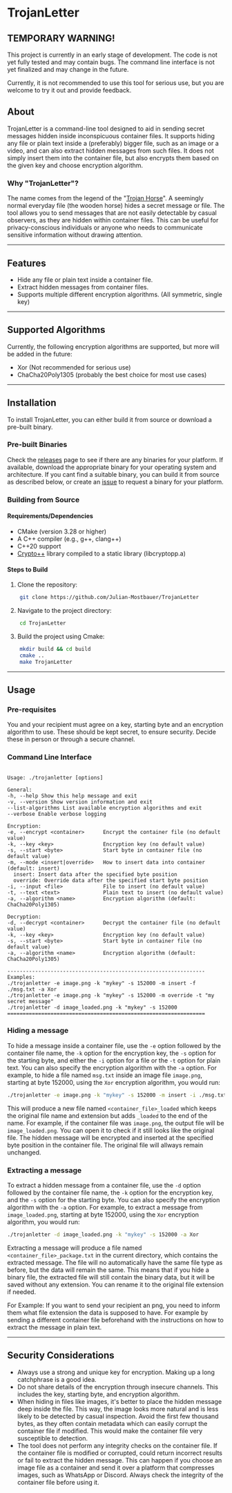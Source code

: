 # TrojanLetter

## TEMPORARY WARNING!

This project is currently in an early stage of development.
The code is not yet fully tested and may contain bugs.
The command line interface is not yet finalized and may change in the future.

Currently, it is not recommended to use this tool for serious use, but you are welcome to try it out and provide
feedback.

## About

TrojanLetter is a command-line tool designed to aid in sending secret messages
hidden inside inconspicuous container files. It supports hiding any file or plain text inside a (preferably) bigger
file, such as an image or a video, and can also extract hidden messages from such files. It does not simply insert them
into the container file, but also encrypts them based on the given key and choose encryption algorithm.

### Why "TrojanLetter"?

The name comes from the legend of the "[Trojan Horse](https://en.wikipedia.org/wiki/Trojan_Horse)". A seemingly normal
everyday
file (the wooden horse) hides a secret message or file. The tool allows you to send messages that are not
easily detectable by casual observers, as they are hidden within container files. This can be useful for
privacy-conscious individuals or anyone who needs to communicate sensitive information without drawing attention.

---

## Features

- Hide any file or plain text inside a container file.
- Extract hidden messages from container files.
- Supports multiple different encryption algorithms. (All symmetric, single key)

---

## Supported Algorithms

Currently, the following encryption algorithms are supported, but more will be added in the future:

- Xor (Not recommended for serious use)
- ChaCha20Poly1305 (probably the best choice for most use cases)

---

## Installation

To install TrojanLetter, you can either build it from source or download a pre-built binary.

### Pre-built Binaries

Check the [releases](https://github.com/Julian-Mostbauer/TrojanLetter/releases) page to see if there are any binaries
for your platform. If available, download the appropriate binary for your operating system and architecture. If you cant
find a suitable binary, you can build it from source as described below, or create
an [issue](https://github.com/Julian-Mostbauer/TrojanLetter/issues) to request a binary for your
platform.

### Building from Source

#### Requirements/Dependencies

- CMake (version 3.28 or higher)
- A C++ compiler (e.g., g++, clang++)
- C++20 support
- [Crypto++](https://www.cryptopp.com/) library compiled to a static library (libcryptopp.a)

#### Steps to Build

1. Clone the repository:

```bash
    git clone https://github.com/Julian-Mostbauer/TrojanLetter
   ```

2. Navigate to the project directory:

```bash
    cd TrojanLetter
  ```

3. Build the project using Cmake:

```bash
    mkdir build && cd build
    cmake ..
    make TrojanLetter
  ```

---

## Usage

### Pre-requisites

You and your recipient must agree on a key, starting byte and an encryption algorithm to use. These should be kept
secret, to ensure security. Decide these in person or through a secure channel.

### Command Line Interface

```

Usage: ./trojanletter [options]

General:
-h, --help Show this help message and exit
-v, --version Show version information and exit
--list-algorithms List available encryption algorithms and exit
--verbose Enable verbose logging

Encryption:
-e, --encrypt <container>      Encrypt the container file (no default value)
-k, --key <key>                Encryption key (no default value)
-s, --start <byte>             Start byte in container file (no default value)
-m, --mode <insert|override>   How to insert data into container (default: insert)
  insert: Insert data after the specified byte position
  override: Override data after the specified start byte position
-i, --input <file>             File to insert (no default value)
-t, --text <text>              Plain text to insert (no default value)
-a, --algorithm <name>         Encryption algorithm (default: ChaCha20Poly1305)

Decryption:
-d, --decrypt <container>      Decrypt the container file (no default value)
-k, --key <key>                Encryption key (no default value)
-s, --start <byte>             Start byte in container file (no default value)
-a, --algorithm <name>         Encryption algorithm (default: ChaCha20Poly1305)

----------------------------------------------------------------
Examples:
./trojanletter -e image.png -k "mykey" -s 152000 -m insert -f ./msg.txt -a Xor
./trojanletter -e image.png -k "mykey" -s 152000 -m override -t "my secret message"
./trojanletter -d image_loaded.png -k "mykey" -s 152000
================================================================

```

### Hiding a message

To hide a message inside a container file, use the `-e` option followed by the container file name, the `-k` option for
the encryption key, the `-s` option for the starting byte, and either the `-i` option for a file or the `-t` option for
plain text. You can also specify the encryption algorithm with the `-a` option.
For example, to hide a file named `msg.txt` inside an image file `image.png`, starting at byte 152000, using the
`Xor` encryption algorithm, you would run:

```bash
./trojanletter -e image.png -k "mykey" -s 152000 -m insert -i ./msg.txt -a Xor
```

This will produce a new file named `<container_file>_loaded` which keeps the original file name and extension but adds
`_loaded` to the end of the name. For example, if the container file was `image.png`, the output file will be
`image_loaded.png`. You can open it to check if it still looks like the original file. The hidden message will be
encrypted and inserted at the specified byte position in the container file. The original file will allways remain
unchanged.

### Extracting a message

To extract a hidden message from a container file, use the `-d` option followed by the container file name, the `-k`
option for the encryption key, and the `-s` option for the starting byte. You
can also specify the encryption algorithm with the `-a` option.
For example, to extract a message from `image_loaded.png`, starting at byte 152000, using the `Xor` encryption
algorithm, you would run:

```bash
./trojanletter -d image_loaded.png -k "mykey" -s 152000 -a Xor
```

Extracting a message will produce a file named `<container_file>_package.txt` in the current directory, which contains
the extracted message. The file will no automatically have the same file type as before, but the data will remain the
same. This means that if you hide a binary file, the extracted file will still contain the binary data, but it will be
saved without any extension. You can rename it to the original file extension if needed.

For Example: If you want to send your recipient an png, you need to inform them what file extension the
data is supposed to have. For example by sending a different container file beforehand with the instructions on how to
extract the message in plain text.

---

## Security Considerations

- Always use a strong and unique key for encryption. Making up a long catchphrase is a good idea.
- Do not share details of the encryption through insecure channels. This includes the key, starting byte, and
  encryption algorithm.
- When hiding in files like images, it's better to place the hidden message deep inside the file. This way, the image
  looks more natural and is less likely to be detected by casual inspection. Avoid the first few thousand bytes, as they
  often contain metadata which can easily corrupt the container file if modified. This would make the container file
  very susceptible to detection.
- The tool does not perform any integrity checks on the container file. If the container file is modified or corrupted,
  could return incorrect results or fail to extract the hidden message. This can happen if you choose an image file as a
  container and send it over a platform that compresses images, such as WhatsApp or Discord. Always check the integrity
  of the container file before using it.